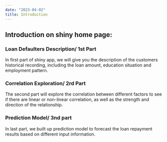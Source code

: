 ```yaml
---
date: "2023-04-02"
title: Introduction
---
```


## Introduction on shiny home page:

### Loan Defaulters Description/ 1st Part

In first part of shiny app, we will  give you the description of the customers historical recording, including the loan amount,  education situation and employment pattern.

### Correlation Exploration/ 2rd Part

The second part will explore the correlation between different factors to see if there are linear or non-linear correlation, as well as the strength and direction of the relationship.

### Prediction Model/ 3nd part

In last part, we built up prediction model to forecast the loan repayment results based on different input information.